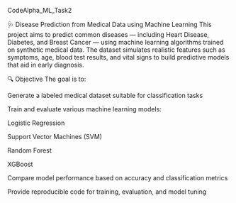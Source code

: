 CodeAlpha_ML_Task2

🩺 Disease Prediction from Medical Data using Machine Learning This project aims to predict common diseases — including Heart Disease, Diabetes, and Breast Cancer — using machine learning algorithms trained on synthetic medical data. The dataset simulates realistic features such as symptoms, age, blood test results, and vital signs to build predictive models that aid in early diagnosis.

🔍 Objective The goal is to:

Generate a labeled medical dataset suitable for classification tasks

Train and evaluate various machine learning models:

Logistic Regression

Support Vector Machines (SVM)

Random Forest

XGBoost

Compare model performance based on accuracy and classification metrics

Provide reproducible code for training, evaluation, and model tuning
